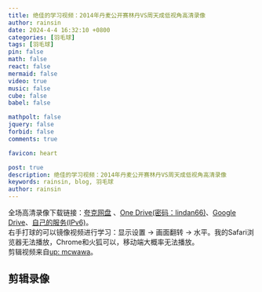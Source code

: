 ```yaml
---
title: 绝佳的学习视频：2014年丹麦公开赛林丹VS周天成低视角高清录像
author: rainsin
date: 2024-4-4 16:32:10 +0800
categories: [羽毛球]
tags: [羽毛球]
pin: false
math: false
react: false
mermaid: false
video: true
music: false
cube: false
babel: false

mathpolt: false
jquery: false
forbid: false
comments: true

favicon: heart

post: true
description: 绝佳的学习视频：2014年丹麦公开赛林丹VS周天成低视角高清录像
keywords: rainsin, blog, 羽毛球
author: rainsin
---
```


<style>
#access-tags,#panel-wrapper,#access-lastmod{
    display: none;
}
#core-wrapper, #tail-wrapper {
    width: 100%;
    padding-right: 0 !important;
    padding-left: 0 !important;
}
.bilibili-box{
    width: 100%;
    aspect-ratio: 1920/1080;
}
</style>

<div class="about-site">
  <div>
  全场高清录像下载链接：<a href="https://pan.quark.cn/s/acafff0f20b5" target="_blank">夸克网盘</a> 、<a href="https://noelbakersedu-my.sharepoint.com/:v:/g/personal/rainsin_sg_edu_vn/EdBDQtByBwVOnbSnlehQlZoB3MUDp2g9BJ96-cZ23oSDVA?nav=eyJyZWZlcnJhbEluZm8iOnsicmVmZXJyYWxBcHAiOiJPbmVEcml2ZUZvckJ1c2luZXNzIiwicmVmZXJyYWxBcHBQbGF0Zm9ybSI6IldlYiIsInJlZmVycmFsTW9kZSI6InZpZXciLCJyZWZlcnJhbFZpZXciOiJNeUZpbGVzTGlua0NvcHkifX0&e=Abn3fB" target="_blank">One Drive(密码：lindan66)</a>、<a href="https://drive.google.com/file/d/1dUwFDXH1LlFs4kM8K_UNqiAjki_tSUOx/view?usp=sharing" target="_blank">Google Drive</a>、<a href="https://pan.rainsin.cn:2000/s/t0f8wa" target="_blank">自己的服务(IPv6)</a>。
  </div>
  <div>
    右手打球的可以镜像视频进行学习：<span>显示设置</span> -> <span>画面翻转</span> -> <span>水平</span>。我的<span>Safari</span>浏览器无法播放，<span>Chrome</span>和<span>火狐</span>可以，移动端大概率无法播放。
  </div>
  <div>
    剪辑视频来自<a href="https://www.bilibili.com/video/BV1Zf421f7pA" target="_blank">up: mcwawa</a>。
  </div>
</div>

## 剪辑录像

<div id="mse" style="width: 100%; aspect-ratio: 1920/1080;"></div>

<script type="module">
  import { init } from 'https://jsd.onmicrosoft.cn/npm/@waline/client@3.3.0/dist/waline.js';
  window.load_event= {
        ...window.load_event,
        comments: () => {
          init({
              el: '#tcomment',
              serverURL: 'https://waline.rainsin.cn',
              emoji: [
                '//unpkg.com/@waline/emojis@1.2.0/weibo',
                '//unpkg.com/@waline/emojis@1.2.0/bmoji',
                '//unpkg.com/@waline/emojis@1.2.0/tieba',
                '//unpkg.com/@waline/emojis@1.2.0/tw',
              ],
              reaction: true,
              pageview: true,
          });
        }
      }
</script>

<script>
window.load_event = {
    ...window.load_event,
    player_video: () => {

    let mseplayer = new Artplayer({
      container: '#mse',
      url: 'https://dlink.host/sharepoint/aHR0cHM6Ly9ub2VsYmFrZXJzZWR1LW15LnNoYXJlcG9pbnQuY29tLzp2Oi9nL3BlcnNvbmFsL3JhaW5zaW5fc2dfZWR1X3ZuL0VlcFZFckluT3YxRGlUblR1NlY2MUw0QkJDTkczUW5QanptRzBrWEdiNjhHUFE.mp4',
      theme: "#2c9678",
        autoMini: true,
        flip: true,
        playbackRate: true,
        screenshot: true,
        hotkey: true,
        pip: true,
        mutex: true,
        fullscreen: true,
        fullscreenWeb: true,
        miniProgressBar: true,
        playsInline: true,
        setting: true,
        autoOrientation: true,
        highlight: [
            {
                time: 40,
                text: '正手过渡的一致性和硬度',
            },
            {
                time: 739,
                text: '节奏的掌控和出球的稳定性',
            },
            {
                time: 774,
                text: '能力',
            },
        ],
        plugins: [
            artplayerPluginDanmuku({
                danmuku: '/assets/post/lindan/lindan.xml',
                speed: 5,
                opacity: 1,
                fontSize: 25,
                color: '#FFFFFF',
                mode: 0,
                margin: [10, '25%'],
                antiOverlap: true,
                useWorker: true,
                synchronousPlayback: false,
                lockTime: 5,
                maxLength: 100,
                minWidth: 200,
                maxWidth: 600,
                theme: 'light',
                heatmap: false,
                beforeEmit: (danmu) => !!danmu.text.trim(),
            }),
        ]
    });
    }
}
</script>